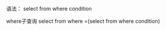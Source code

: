 语法：
select <columnname> 
from <tablename>
where condition

where子查询
select <columnname1>
from <tablename1>
where <columnname2>=(select <columnname3>
					 from <tablename2>
					 where condition)